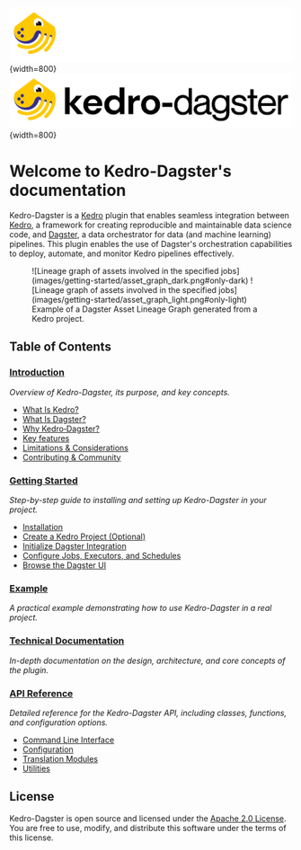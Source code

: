 ![](images/logo_dark.png#only-dark){width=800}
![](images/logo_light.png#only-light){width=800}

# Welcome to Kedro-Dagster's documentation

Kedro-Dagster is a [Kedro](https://kedro.readthedocs.io/) plugin that enables seamless integration between [Kedro](https://kedro.readthedocs.io/), a framework for creating reproducible and maintainable data science code, and [Dagster](https://dagster.io/), a data orchestrator for data (and machine learning) pipelines. This plugin enables the use of Dagster's orchestration capabilities to deploy, automate, and monitor Kedro pipelines effectively.

<figure markdown>
![Lineage graph of assets involved in the specified jobs](images/getting-started/asset_graph_dark.png#only-dark)
![Lineage graph of assets involved in the specified jobs](images/getting-started/asset_graph_light.png#only-light)
<figcaption>Example of a Dagster Asset Lineage Graph generated from a Kedro project.</figcaption>
</figure>

## Table of Contents

### [Introduction](pages/intro.md)

  *Overview of Kedro-Dagster, its purpose, and key concepts.*

- [What Is Kedro?](pages/intro.md#what-is-kedro)
- [What Is Dagster?](pages/intro.md#what-is-dagster)
- [Why Kedro‑Dagster?](pages/intro.md#why-kedrodagster)
- [Key features](pages/intro.md#key-features)
- [Limitations & Considerations](pages/intro.md#limitations-and-considerations)
- [Contributing & Community](pages/intro.md#contributing-and-community)

### [Getting Started](pages/getting-started.md)

  *Step-by-step guide to installing and setting up Kedro-Dagster in your project.*

- [Installation](pages/getting-started.md#1-installation)
- [Create a Kedro Project (Optional)](pages/getting-started.md#2-create-a-kedro-project-optional)
- [Initialize Dagster Integration](pages/getting-started.md#3-initialize-dagster-integration)
- [Configure Jobs, Executors, and Schedules](pages/getting-started.md#4-configure-jobs-executors-and-schedules)
- [Browse the Dagster UI](pages/getting-started.md#5-browse-the-dagster-ui)

### [Example](pages/example.md)

  *A practical example demonstrating how to use Kedro-Dagster in a real project.*

### [Technical Documentation](pages/technical.md)

  *In-depth documentation on the design, architecture, and core concepts of the plugin.*

### [API Reference](pages/api.md)

  *Detailed reference for the Kedro-Dagster API, including classes, functions, and configuration options.*

- [Command Line Interface](pages/api.md#command-line-interface)
- [Configuration](pages/api.md#configuration)
- [Translation Modules](pages/api.md#translation-modules)
- [Utilities](pages/api.md#utilities)

## License

Kedro-Dagster is open source and licensed under the [Apache 2.0 License](https://www.apache.org/licenses/LICENSE-2.0).
You are free to use, modify, and distribute this software under the terms of this license.
